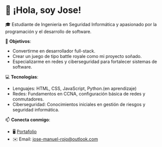 # 👋 ¡Hola, soy Jose! 

🎓 Estudiante de Ingeniería en Seguridad Informática y apasionado por la programación y el desarrollo de software.

🌟 **Objetivos**:
- Convertirme en desarrollador full-stack.
- Crear un juego de tipo battle royale como mi proyecto soñado.
- Especializarme en redes y ciberseguridad para fortalecer sistemas de software.

💻 **Tecnologías**:
- Lenguajes: HTML, CSS, JavaScript, Python.(en aprendizaje)
- Redes: Fundamentos en CCNA, configuración básica de redes y conmutadores.
- Ciberseguridad: Conocimientos iniciales en gestión de riesgos y seguridad informática.
  
📫 **Conecta conmigo**:
- 🖥️ [Portafolio](https://josexx96.github.io/)
- ✉️ Email: jose-manuel-rojo@outlook.com

